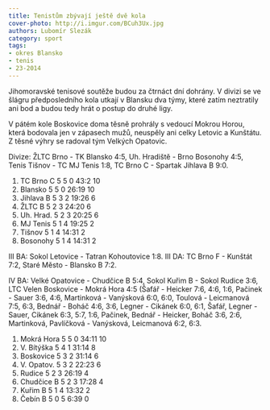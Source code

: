 ```yaml
---
title: Tenistům zbývají ještě dvě kola
cover-photo: http://i.imgur.com/BCuh3Ux.jpg
authors: Lubomír Slezák
category: sport
tags:
- okres Blansko
- tenis
- 23-2014 
---
```


Jihomoravské tenisové soutěže budou za čtrnáct dní dohrány. V divizi se ve šlágru předposledního kola utkají v Blansku dva týmy, které zatím neztratily ani bod a budou tedy hrát o postup do druhé ligy.

V pátém kole Boskovice doma těsně prohrály s vedoucí Mokrou Horou, která bodovala jen v zápasech mužů, neuspěly ani celky Letovic a Kunštátu. Z těsné výhry se radoval tým Velkých Opatovic.

Divize: ŽLTC Brno - TK Blansko 4:5, Uh. Hradiště - Brno Bosonohy 4:5, Tenis Tišnov - TC MJ Tenis 1:8, TC Brno C - Spartak Jihlava B 9:0.

1. TC Brno C 	5 5 0 	43:2 	10 
2. Blansko 	5 5 0 	26:19 	10
3. Jihlava B 	5 3 2 	19:26 	6
4. ŽLTC B 	5 2 3 	24:20 	6
5. Uh. Hrad. 	5 2 3 	20:25 	6
6. MJ Tenis 	5 1 4 	19:25 	2
7. Tišnov 	5 1 4 	14:31 	2
8. Bosonohy 	5 1 4 	14:31 	2

III BA: Sokol Letovice - Tatran Kohoutovice 1:8. III DA: TC Brno F - Kunštát 7:2, Staré Město - Blansko B 7:2.

IV BA: Velké Opatovice - Chudčice B 5:4, Sokol Kuřim B - Sokol Rudice 3:6, LTC Velen Boskovice - Mokrá Hora 4:5 (Šafář - Heicker 7:6, 4:6, 1:6, Pačinek - Sauer 3:6, 4:6, Martinková - Vanýsková 6:0, 6:0, Toulová - Leicmanová 7:5, 6:3, Bednář - Boháč 4:6, 3:6, Legner - Cikánek 6:0, 6:1, Šafář, Legner - Sauer, Cikánek 6:3, 5:7, 1:6, Pačinek, Bednář - Heicker, Boháč 3:6, 2:6, Martinková, Pavlíčková - Vanýsková, Leicmanová 6:2, 6:3.

1. Mokrá Hora 5 5 0 	34:11 	10
2. V. Bítýška 	5 4 1 	31:14 	8
3. Boskovice 	5 3 2 	31:14 	6
4. V. Opatov. 	5 3 2 	22:23 	6
5. Rudice 	5 2 3 	26:19 	4
6. Chudčice B 	5 2 3 	17:28 	4
7. Kuřim B 	5 1 4 	13:32 	2
8. Čebín B 	5 0 5 	6:39 	0